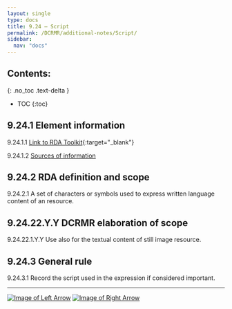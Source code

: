 ```yaml
---
layout: single
type: docs
title: 9.24 — Script
permalink: /DCRMR/additional-notes/Script/
sidebar:
  nav: "docs"
---
```


## Contents:
{: .no_toc .text-delta }

- TOC
{:toc}

## 9.24.1 Element information

<a name="9.24.1.1">9.24.1.1</a> [Link to RDA Toolkit](https://access.rdatoolkit.org/Content/Index?externalId=en-US_ala-a89bae56-7f62-3c32-bd61-51fc145b0385){:target="_blank"}

<a name="9.24.1.2">9.24.1.2</a> [Sources of information](/DCRMR/additional-notes/#9011-sources-of-information)

## 9.24.2 RDA definition and scope

<a name="9.24.2.1">9.24.2.1</a> A set of characters or symbols used to express written language content of an resource.

## 9.24.22.Y.Y DCRMR elaboration of scope

<a name="9.24.22.1.Y.Y">9.24.22.1.Y.Y</a> Use also for the textual content of still image resource.

## 9.24.3 General rule

<a name="9.24.3.1">9.24.3.1</a> Record the script used in the expression if considered important.

---

[![Image of Left Arrow](https://rbms-bsc.github.io/DCRMR/assets/pictures/navigation/Arrow_Left.png "9.23 — Language of expression")](/DCRMR/additional-notes/Language-of-expression/) [![Image of Right Arrow](https://rbms-bsc.github.io/DCRMR/assets/pictures/navigation/Arrow_Right.png "9.245 — Details of script")](/DCRMR/additional-notes/Details-of-script/)
